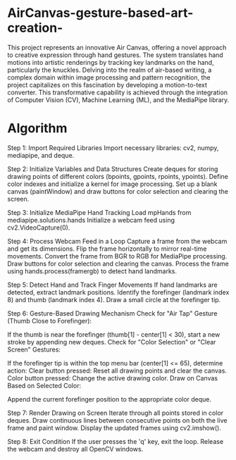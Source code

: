 # AirCanvas-gesture-based-art-creation-
This project represents an innovative Air Canvas, offering a novel approach to creative
expression through hand gestures. The system translates hand motions into artistic renderings by
tracking key landmarks on the hand, particularly the knuckles. Delving into the realm of air-based
writing, a complex domain within image processing and pattern recognition, the project capitalizes
on this fascination by developing a motion-to-text converter. This transformative capability is
achieved through the integration of Computer Vision (CV), Machine Learning (ML), and the
MediaPipe library.

# Algorithm

Step 1: Import Required Libraries
Import necessary libraries: cv2, numpy, mediapipe, and deque.

Step 2: Initialize Variables and Data Structures
Create deques for storing drawing points of different colors (bpoints, gpoints, rpoints, ypoints).
Define color indexes and initialize a kernel for image processing.
Set up a blank canvas (paintWindow) and draw buttons for color selection and clearing the screen.

Step 3: Initialize MediaPipe Hand Tracking
Load mpHands from mediapipe.solutions.hands
Initialize a webcam feed using cv2.VideoCapture(0).

Step 4: Process Webcam Feed in a Loop
Capture a frame from the webcam and get its dimensions.
Flip the frame horizontally to mirror real-time movements.
Convert the frame from BGR to RGB for MediaPipe processing.
Draw buttons for color selection and clearing the canvas.
Process the frame using hands.process(framergb) to detect hand landmarks.

Step 5: Detect Hand and Track Finger Movements
If hand landmarks are detected, extract landmark positions.
Identify the forefinger (landmark index 8) and thumb (landmark index 4).
Draw a small circle at the forefinger tip.

Step 6: Gesture-Based Drawing Mechanism
Check for "Air Tap" Gesture (Thumb Close to Forefinger):

If the thumb is near the forefinger (thumb[1] - center[1] < 30), start a new stroke by appending new deques.
Check for "Color Selection" or "Clear Screen" Gestures:

If the forefinger tip is within the top menu bar (center[1] <= 65), determine action:
Clear button pressed: Reset all drawing points and clear the canvas.
Color button pressed: Change the active drawing color.
Draw on Canvas Based on Selected Color:

Append the current forefinger position to the appropriate color deque.

Step 7: Render Drawing on Screen
Iterate through all points stored in color deques.
Draw continuous lines between consecutive points on both the live frame and paint window.
Display the updated frames using cv2.imshow().

Step 8: Exit Condition
If the user presses the 'q' key, exit the loop.
Release the webcam and destroy all OpenCV windows.
